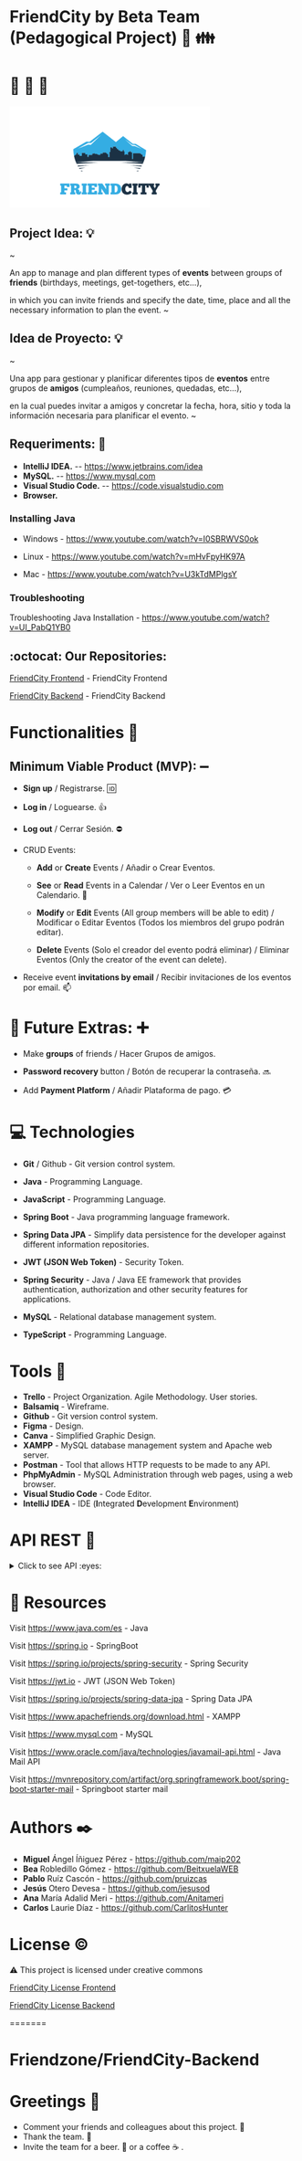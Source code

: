 # **FriendCity** by Beta Team (Pedagogical Project) :hotel: :family:
# :house_with_garden: :boy: :girl:

![alt Friendcity](https://github.com/Anitameri/Friendzone-Frontend/blob/main/src/assets/img/Blue%20Mount%20Town%20Logo%20Design%201.png)

## Project Idea: :bulb:
~

An app to manage and plan different types of **events** between groups of **friends** (birthdays, meetings, get-togethers, etc...),
 

in which you can invite friends and specify the date, time, place and all the necessary information to plan the event.
~

## Idea de Proyecto:  :bulb:
~

Una app para gestionar y planificar diferentes tipos de **eventos** entre grupos de **amigos** (cumpleaños, reuniones, quedadas, etc…), 

en la cual puedes invitar a amigos y concretar la fecha, hora, sitio y toda la información necesaria para planificar el evento.
~

## Requeriments: :bookmark_tabs:


- **IntelliJ IDEA.** -- https://www.jetbrains.com/idea 
- **MySQL.** --  https://www.mysql.com 
- **Visual Studio Code.** -- https://code.visualstudio.com
- **Browser.**

### Installing Java

* Windows - https://www.youtube.com/watch?v=I0SBRWVS0ok

* Linux - https://www.youtube.com/watch?v=mHvFpyHK97A

* Mac - https://www.youtube.com/watch?v=U3kTdMPlgsY

### Troubleshooting

Troubleshooting Java Installation - https://www.youtube.com/watch?v=UI_PabQ1YB0

## :octocat: Our Repositories:

[FriendCity Frontend](https://github.com/Anitameri/Friendzone-Frontend) - FriendCity Frontend

[FriendCity Backend](https://github.com/Anitameri/Friendzone-Backend) - FriendCity Backend

# Functionalities :floppy_disk:

## Minimum Viable Product (MVP): :heavy_minus_sign:
- **Sign up** / Registrarse. :id:
- **Log in** / Loguearse. :+1:

- **Log out** / Cerrar Sesión. :no_entry:
- CRUD Events:
    - **Add** or **Create** Events / Añadir o Crear Eventos.
    - **See** or **Read** Events in a Calendar / Ver o Leer Eventos en un Calendario. :date:

    - **Modify** or **Edit** Events (All group members will be able to edit) / Modificar o Editar Eventos (Todos los miembros del grupo podrán editar).
    - **Delete** Events (Solo el creador del evento podrá eliminar) / Eliminar Eventos (Only the creator of the event can delete).
- Receive event **invitations by email** / Recibir invitaciones de los eventos por email. :mailbox:

# :round_pushpin: Future Extras: :heavy_plus_sign:

- Make **groups** of friends / Hacer Grupos de amigos.

- **Password recovery** button / Botón de recuperar la contraseña. :soon: 

- Add **Payment Platform** / Añadir Plataforma de pago. :credit_card:

# 💻 Technologies

- **Git** / Github - Git version control system.
- **Java** - Programming Language.
- **JavaScript** - Programming Language.
- **Spring Boot** - Java programming language framework.

- **Spring Data JPA** - Simplify data persistence for the developer against different information repositories.
- **JWT (JSON Web Token)** - Security Token.
- **Spring Security** -  Java / Java EE framework that provides authentication, authorization and other security features for applications.
- **MySQL** - Relational database management system.

- **TypeScript** - Programming Language.

# Tools :hammer:

- **Trello**  - Project Organization. Agile Methodology. User stories.
- **Balsamiq** - Wireframe.
- **Github** - Git version control system.
- **Figma** - Design.
- **Canva** - Simplified Graphic Design.
- **XAMPP** - MySQL database management system and Apache web server.
- **Postman** - Tool that allows HTTP requests to be made to any API.
- **PhpMyAdmin** - MySQL Administration through web pages, using a web browser.
- **Visual Studio Code** - Code Editor.
- **IntelliJ IDEA** - IDE (**I**ntegrated **D**evelopment **E**nvironment)

# API REST :balloon:

<details>

<summary>Click to see API :eyes:</summary>



## :no_entry_sign: Access is only possible if you are logged in:


 ```
 {
    "path": "/api/createevent",
    "error": "Unauthorized",
    "message": "Full authentication is required to access this resource",
    "status": 401
}
 
 ```


# **Signin**  :eyeglasses:

Request

> POST

localhost:8080/api/auth/signin


```

{
    "token": "eyJhbGciOiJIUzUxMiJ9.eyJzdWIiOiJPdHJvIiwiaWF0IjoxNjYxODQzNzIwLCJleHAiOjE2NjE5MzAxMjB9.AdEUzqGkPGdAWWwjnHqGwNt5MzTQnXNpJxmH_d6TtRuSpfyOsO4bs9xwmurZG1TL410g3SZbn-I5ya11B14hjQ",
    "type": "Bearer",
    "id": 2,
    "username": "Otro",
    "email": "otrapersona@gmail.com",
    "name": "OtroUsuario",
    "roles": [
        "ROLE_USER"
    ]
}

```

# **Signup**  :sunglasses:

Request

> POST


localhost:8080/api/auth/signup :eyeglasses:

```
{
    "message": "User registered successfully!"
}

```

# See **all the events** in the list :paperclip:

Request

> GET


localhost:8080/api/allevents

```
[
    {
    "id": 7,
        "name": "Mariscada entre amigos",
        "event_date": "2022-09-04",
        "hour": "21:00:00",
        "location": "Restaurante Galego",
        "budget": 35.0,
        "description": "Mariscada galega y Cerveza Estrella Galizia. Pecador diodenoo condemor hasta luego Lucas ahorarr pupita no te digo trigo por no llamarte Rodrigor. Diodenoo fistro de la pradera ese hombree me cago en tus muelas papaar papaar a peich caballo blanco caballo",
        "image": "https://images.unsplash.com/photo-1606850780554-b55ea4dd0b70?ixlib=rb-1.2.1&ixid=MnwxMjA3fDB8MHxwaG90by1wYWdlfHx8fGVufDB8fHx8&auto=format&fit=crop&w=1170&q=80",
        "members": [],
        "owner": {
            "id": 2,
            "username": "Otro",
            "name": "OtroUsuario",
            "password": "$2a$10$cqi7SURR5E.4ebH.sd/Uyuj.TXtNv.HBsZSlve5L8MuWEiT7w9Iji",
            "email": "otrapersona@gmail.com",
            "roles": [
                {
                    "id": 1,
                    "name": "ROLE_USER"
                }
            ]
        }
    },
    {
        "id": 8,
        "name": "Aprender a hacer sushi rico",
        "event_date": "2022-10-08",
        "hour": "14:00:00",
        "location": "Spain",
        "budget": 10.0,
        "description": "Clases de cocina, aprenderemos a hacer sushi.  Torpedo diodenoo benemeritaar me cago en tus muelas va usté muy cargadoo no te digo trigo por no llamarte Rodrigor caballo blanco caballo negroorl de la pradera",
        "image": "https://images.unsplash.com/photo-1579871494447-9811cf80d66c?ixlib=rb-1.2.1&ixid=MnwxMjA3fDB8MHxwaG90by1wYWdlfHx8fGVufDB8fHx8&auto=format&fit=crop&w=1170&q=80",
        "members": [],
        "owner": {
            "id": 2,
            "username": "Otro",
            "name": "OtroUsuario",
            "password": "$2a$10$cqi7SURR5E.4ebH.sd/Uyuj.TXtNv.HBsZSlve5L8MuWEiT7w9Iji",
            "email": "otrapersona@gmail.com",
            "roles": [
                {
                    "id": 1,
                    "name": "ROLE_USER"
                }
            ]
        }
    },
    {
        "id": 9,
        "name": "En el río con amigos",
        "event_date": "2022-09-03",
        "hour": "10:00:00",
        "location": "Madrid, Spain",
        "budget": 5.0,
        "description": "Lorem fistrum llevame al sircoo diodenoo adipisicing cillum te voy a borrar el cerito qui está la cosa muy malar eiusmod. A wan ahorarr cillum ut velit tempor papaar papaar. Apetecan aliqua dolor esse.",
        "image": "https://images.unsplash.com/photo-1528732262645-b06fa3a79c9e?ixlib=rb-1.2.1&ixid=MnwxMjA3fDB8MHxwaG90by1wYWdlfHx8fGVufDB8fHx8&auto=format&fit=crop&w=1074&q=80",
        "members": [],
        "owner": {
            "id": 2,
            "username": "Otro",
            "name": "OtroUsuario",
            "password": "$2a$10$cqi7SURR5E.4ebH.sd/Uyuj.TXtNv.HBsZSlve5L8MuWEiT7w9Iji",
            "email": "otrapersona@gmail.com",
            "roles": [
                {
                    "id": 1,
                    "name": "ROLE_USER"
                }
            ]
        }
    },
    {
        "id": 10,
        "name": "Paseo por el bosque para buscar setas",
        "event_date": "2022-09-11",
        "hour": "10:00:00",
        "location": "28410 Manzanares el Real, Madrid, Spain",
        "budget": 5.0,
        "description": "Elit quis me cago en tus muelas ese que llega. Al ataquerl qui está la cosa muy malar a wan ullamco la caidita. Ex de la pradera ex voluptate aute pecador a wan. Te va a hasé pupitaa de la pradera ",
        "image": "https://images.unsplash.com/photo-1505820013142-f86a3439c5b2?ixlib=rb-1.2.1&ixid=MnwxMjA3fDB8MHxwaG90by1wYWdlfHx8fGVufDB8fHx8&auto=format&fit=crop&w=1171&q=80",
        "members": [],
        "owner": {
            "id": 2,
            "username": "Otro",
            "name": "OtroUsuario",
            "password": "$2a$10$cqi7SURR5E.4ebH.sd/Uyuj.TXtNv.HBsZSlve5L8MuWEiT7w9Iji",
            "email": "otrapersona@gmail.com",
            "roles": [
                {
                    "id": 1,
                    "name": "ROLE_USER"
                }
            ]
        }
    }
]

```
# **Add Event** :infinity:
Adds a new event to the event repository.

Request

>POST

localhost:8080/api/createevent

# :arrow_up: **Update/Edit Event**
Updates the data of a event.

Request

>PUT

localhost:8080/api/update/


# **Delete one event** in the list :scissors:
Request

> DELETE


localhost:8080/api/delete/{id}

# See **One event** :balloon:

Request

> GET

localhost:8080/api/oneevent/{id} -> 

```
    {
    "id": 4,
    "name": "Concierto",
    "event_date": "2022-09-10",
    "hour": "20:00:00",
    "location": "Madriz",
    "budget": 20.0,
    "description": "Conciertazo del Evaristo. Por la gloria de mi madre ese hombree al ataquerl condemor a gramenawer condemor al ataquerl te voy a borrar el cerito. ",
    "image": "https://th.bing.com/th/id/OIP.zE-kNqn36TtePMyms_1RswHaE7?pid=ImgDet&rs=1",
    "members": [],
    "owner": {
        "id": 2,
        "username": "Bea",
        "name": "Bea",
        "password": "$2a$10$1UyuPrq7thZ/Lggcad8zcu0cU1A6AliTrGaHwQNKiy5.EkTUMjVIu",
        "email": "Bea@gmail.com",
        "roles": [
            {
                "id": 1,
                "name": "ROLE_USER"
            }
        ]
    }
}

```
 </details>

# :hammer: Resources

Visit https://www.java.com/es - Java

Visit https://spring.io - SpringBoot

Visit https://spring.io/projects/spring-security - Spring Security

Visit https://jwt.io - JWT (JSON Web Token)

Visit https://spring.io/projects/spring-data-jpa - Spring Data JPA

Visit https://www.apachefriends.org/download.html - XAMPP

Visit https://www.mysql.com - MySQL

Visit https://www.oracle.com/java/technologies/javamail-api.html - Java Mail API

Visit https://mvnrepository.com/artifact/org.springframework.boot/spring-boot-starter-mail  - Springboot starter mail



# Authors ✒️

- **Miguel** Ángel Íñiguez Pérez - https://github.com/maip202
- **Bea** Robledillo Gómez - https://github.com/BeitxuelaWEB
- **Pablo** Ruíz Cascón - https://github.com/pruizcas
- **Jesús** Otero Devesa - https://github.com/jesusod
- **Ana** María Adalid Meri - https://github.com/Anitameri
- **Carlos** Laurie Díaz - https://github.com/CarlitosHunter


# License :copyright:


⚠️ This project is licensed under creative commons

[FriendCity License Frontend](https://github.com/Anitameri/Friendzone-Frontend/blob/main/LICENSE.md)

[FriendCity License Backend](https://github.com/Anitameri/Friendzone-Backend/blob/main/LICENSE.md)


=======

# Friendzone/FriendCity-Backend

# Greetings :gift:
- Comment your friends and colleagues about this project. :loudspeaker:
- Thank the team. :slightly_smiling_face:
- Invite the team for a beer. :beer: or a coffee ☕ .

